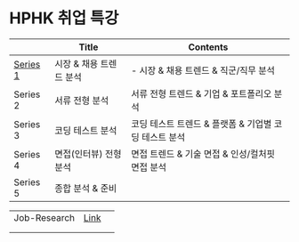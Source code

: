 # HPHK 취업 특강

|                               | Title                   | Contents                                              |
| ----------------------------- | ----------------------- | ----------------------------------------------------- |
| [Series 1](./HPHK_Series1.md) | 시장 & 채용 트렌드 분석 | - 시장 & 채용 트렌드 & 직군/직무 분석                 |
| Series 2                      | 서류 전형 분석          | 서류 전형 트렌드 & 기업 & 포트폴리오 분석             |
| Series 3                      | 코딩 테스트 분석        | 코딩 테스트 트렌드 & 플랫폼 & 기업별 코딩 테스트 분석 |
| Series 4                      | 면접(인터뷰) 전형 분석  | 면접 트렌드 & 기술 면접 & 인성/컬처핏 면접 분석       |
| Series 5                      | 종합 분석 & 준비        |                                                       |

|              |                           |      |
| ------------ | ------------------------- | ---- |
| Job-Research | [Link](./Job-Research.md) |      |
|              |                           |      |
|              |                           |      |

